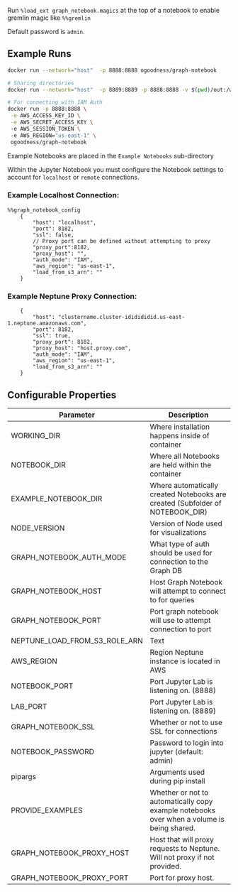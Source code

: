

Run `%load_ext graph_notebook.magics` at the top of a notebook to enable gremlin magic like `%%gremlin`

Default password is `admin`.

## Example Runs
```sh
docker run --network="host"  -p 8888:8888 ogoodness/graph-notebook

# Sharing directories
docker run --network="host"  -p 8889:8889 -p 8888:8888 -v $(pwd)/out:/working 

# For connecting with IAM Auth
docker run -p 8888:8888 \
 -e AWS_ACCESS_KEY_ID \
 -e AWS_SECRET_ACCESS_KEY \ 
 -e AWS_SESSION_TOKEN \ 
 -e AWS_REGION="us-east-1" \
 ogoodness/graph-notebook
```

Example Notebooks are placed in the `Example Notebooks` sub-directory

Within the Jupyter Notebook you must configure the Notebook settings to account for `localhost` or `remote` connections.

### Example Localhost Connection:
```ipynb
%%graph_notebook_config
    {
        "host": "localhost",
        "port": 8182,
        "ssl": false,
        // Proxy port can be defined without attempting to proxy
        "proxy_port":8182,
        "proxy_host": "",
        "auth_mode": "IAM",
        "aws_region": "us-east-1",
        "load_from_s3_arn": ""
    }
```

### Example Neptune Proxy Connection:
```ipynb
    {
        "host": "clustername.cluster-ididididid.us-east-1.neptune.amazonaws.com",
        "port": 8182,
        "ssl": true,
        "proxy_port": 8182,
        "proxy_host": "host.proxy.com",
        "auth_mode": "IAM",
        "aws_region": "us-east-1",
        "load_from_s3_arn": ""
    }
```



## Configurable Properties

| Parameter      | Description |
| ----------- | ----------- |
| WORKING_DIR   | Where installation happens inside of container        |
| NOTEBOOK_DIR   | Where all Notebooks are held within the container        |
| EXAMPLE_NOTEBOOK_DIR   | Where automatically created Notebooks are created (Subfolder of NOTEBOOK_DIR)        |
| NODE_VERSION   | Version of Node used for visualizations        |
| GRAPH_NOTEBOOK_AUTH_MODE   | What type of auth should be used for connection to the Graph DB        |
| GRAPH_NOTEBOOK_HOST   | Host Graph Notebook will attempt to connect to for queries         |
| GRAPH_NOTEBOOK_PORT   | Port graph notebook will use to attempt connection to port        |
| NEPTUNE_LOAD_FROM_S3_ROLE_ARN   | Text        |
| AWS_REGION   | Region Neptune instance is located in AWS        |
| NOTEBOOK_PORT   | Port Jupyter Lab is listening on. (8888)        |
| LAB_PORT   | Port Jupyter Lab is listening on. (8889)        |
| GRAPH_NOTEBOOK_SSL   | Whether or not to use SSL for connections        |
| NOTEBOOK_PASSWORD   | Password to login into jupyter (default: admin)       |
| pipargs   | Arguments used during pip install        |
| PROVIDE_EXAMPLES   | Whether or not to automatically copy example notebooks over when a volume is being shared.        |
| GRAPH_NOTEBOOK_PROXY_HOST   | Host that will proxy requests to Neptune. Will not proxy if not provided.        |
| GRAPH_NOTEBOOK_PROXY_PORT   | Port for proxy host.        |




